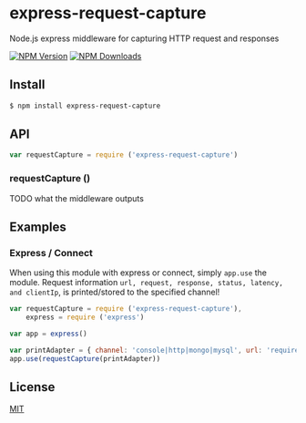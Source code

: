 # express-request-capture
Node.js express middleware for capturing HTTP request and responses

[![NPM Version][npm-image]][npm-url]
[![NPM Downloads][downloads-image]][downloads-url]

## Install

```bash
$ npm install express-request-capture
```

## API

```js
var requestCapture = require ('express-request-capture')
```

### requestCapture ()
TODO what the middleware outputs

## Examples


### Express / Connect
When using this module with express or connect, simply `app.use` the module.
Request information `url, request, response, status, latency, and clientIp`, is printed/stored to the specified channel!
```js
var requestCapture = require ('express-request-capture'),
    express = require ('express')

var app = express()

var printAdapter = { channel: 'console|http|mongo|mysql', url: 'required if channel is either http or database' };
app.use(requestCapture(printAdapter))
```

## License

[MIT](LICENSE)

[npm-image]: https://img.shields.io/npm/v/express-request-capture.svg?style=flat
[npm-url]: https://npmjs.org/package/express-request-capture
[downloads-image]: https://img.shields.io/npm/dm/express-request-capture.svg?style=flat
[downloads-url]: https://npmjs.org/package/express-request-capture
